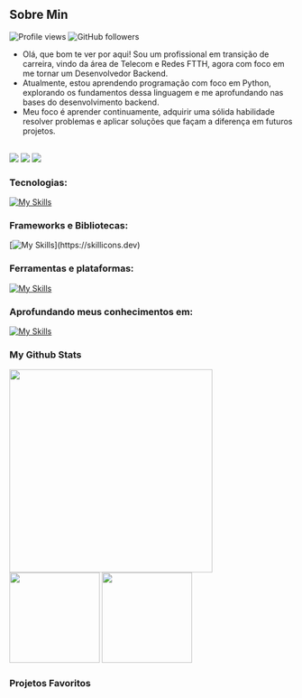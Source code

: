 ## Sobre Min 

 
  <div align="left">
<img src="https://komarev.com/ghpvc/?username=jglucian0&color=blue" alt="Profile views" />
<img alt="GitHub followers" src="https://img.shields.io/github/followers/jglucian0">
  </div>

<div>
  <ul>
<li>Olá, que bom te ver por aqui! Sou um profissional em transição de carreira, vindo da área de Telecom e Redes FTTH, agora com foco em me tornar um Desenvolvedor Backend.</li>
<li>Atualmente, estou aprendendo programação com foco em Python, explorando os fundamentos dessa linguagem e me aprofundando nas bases do desenvolvimento backend.</li>
<li>Meu foco é aprender continuamente, adquirir uma sólida habilidade resolver problemas e aplicar soluções que façam a diferença em futuros projetos.</li>
</ul>
  </div>                 

<br>

 
<div> 
  <a href="https://www.linkedin.com/in/rafaella-ballerini-45875016a" target="_blank"><img src="https://img.shields.io/badge/-LinkedIn-%230077B5?style=for-the-badge&logo=linkedin&logoColor=white" target="_blank"></a>
  <!-- <a href="https://discord.gg/" target="_blank"><img src="https://img.shields.io/badge/Discord-7289DA?style=for-the-badge&logo=discord&logoColor=white" target="_blank"></a> -->
  <a href = "mailto:jgluciano@icloud.com"><img src="https://img.shields.io/badge/-Gmail-%23333?style=for-the-badge&logo=gmail&logoColor=white" target="_blank"></a>
  <a href="https://wa.me/5543996142131?text=Ol%C3%A1%2C%20vim%20atrav%C3%A9s%20do%20seu%20perfil%20no%20GitHub!" target="_blank"><img src="https://img.shields.io/badge/-Whatsapp-%122316?style=for-the-badge&logo=whatsapp&logoColor=white" target="_blank"></a>
</div>

</div>   
   
### Tecnologias:
   [![My Skills](https://skillicons.dev/icons?i=html,css,js,git,github)](https://skillicons.dev)
       
### Frameworks e Bibliotecas:             
   [![My Skills](https://skillicons.dev/icons?i=vue,react,)](https://skillicons.dev)

### Ferramentas e plataformas:
   [![My Skills](https://skillicons.dev/icons?i=vscode,vercel,figma)](https://skillicons.dev)

### Aprofundando meus conhecimentos em:
   [![My Skills](https://skillicons.dev/icons?i=nodejs,python)](https://skillicons.dev)


### My Github Stats
    
<img width='360' src="https://github-readme-stats.vercel.app/api/top-langs/?username=jglucian0&theme=react&show_icons=true&hide_border=true&layout=compact" />  

<div>
<img height='160' src="https://github-readme-stats.vercel.app/api?username=jglucian0&theme=react&show_icons=true&hide_border=true&count_private=true" />
<img height='160'  src="https://github-readme-streak-stats.herokuapp.com/?user=jglucian0&theme=react&hide_border=true" /> 
</div>


### Projetos Favoritos

<!-- <a href="https://github.com/jglucian0/todo-vue"><img   alt="GitHub" src="https://github-readme-stats.vercel.app/api/pin/?username=jglucian0&show_icons=true&theme=react&repo=todo-vue"/></a>
<a href="https://github.com/jglucian0/todo-vue"><img   alt="GitHub" src="https://github-readme-stats.vercel.app/api/pin/?username=jglucian0&show_icons=true&theme=react&repo=todo-vue"/></a>
<a href="https://github.com/jglucian0/todo-vue"><img   alt="GitHub" src="https://github-readme-stats.vercel.app/api/pin/?username=jglucian0&show_icons=true&theme=react&repo=todo-vue"/></a>
<a href="https://github.com/jglucian0/todo-vue"><img   alt="GitHub" src="https://github-readme-stats.vercel.app/api/pin/?username=jglucian0&show_icons=true&theme=react&repo=todo-vue"/></a>
